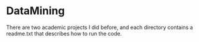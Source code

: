 # DataMining
There are two academic projects I did before, and each directory contains a readme.txt that describes how to run the code.  
